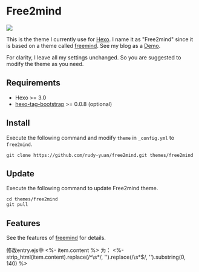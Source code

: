 # Free2mind

![](http://7xj852.com1.z0.glb.clouddn.com/free2mind.png)

This is the theme I currently use for [Hexo](http://hexo.io/). I name it as "Free2mind" since it is based on a theme called [freemind](https://github.com/wzpan/hexo-theme-freemind). See my blog as a [Demo](http://www.rudy-yuan.net).

For clarity, I leave all my settings unchanged. So you are suggested to modify the theme as you need.

## Requirements ##

* Hexo >= 3.0
* [hexo-tag-bootstrap](https://github.com/wzpan/hexo-tag-bootstrap) >= 0.0.8 (optional)

## Install

Execute the following command and modify `theme` in `_config.yml` to `free2mind`.

```
git clone https://github.com/rudy-yuan/free2mind.git themes/free2mind
```

## Update

Execute the following command to update Free2mind theme.

```
cd themes/free2mind
git pull
```

## Features
See the features of [freemind](https://github.com/wzpan/hexo-theme-freemind) for details.

修改entry.ejs中
<%- item.content %>
为：
 <%- strip_html(item.content).replace(/^\s*/, '').replace(/\s*$/, '').substring(0, 140) %>
